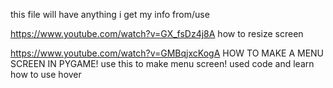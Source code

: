 this file will have anything i get my info from/use



https://www.youtube.com/watch?v=GX_fsDz4j8A
how to resize screen

https://www.youtube.com/watch?v=GMBqjxcKogA
HOW TO MAKE A MENU SCREEN IN PYGAME!
use this to make menu screen! used  code and learn how to use hover